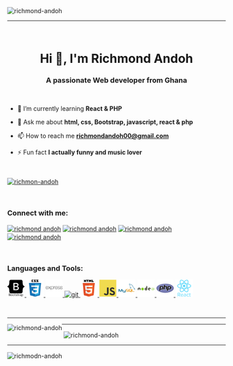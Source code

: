 <img src="https://media.licdn.com/dms/image/D5612AQHg7gw9WG-N0Q/article-cover_image-shrink_600_2000/0/1681716804459?e=2147483647&v=beta&t=yU8h6luQvRbyOtl8jfS1fR-uVlDxVdxigvuE4F6-gSU" alt="richmond-andoh" /> 

<hr>
 <br>
<h1 align="center">Hi 👋, I'm Richmond Andoh</h1>
<h3 align="center">A passionate Web developer from Ghana</h3>

<p align="left"> </p>

<br>

- 🌱 I’m currently learning **React & PHP**

- 💬 Ask me about **html, css, Bootstrap, javascript, react & php**

- 📫 How to reach me **richmondandoh00@gmail.com**

- ⚡ Fun fact **I actually funny and music lover**
<br>

<p align="left"> <a href="https://github.com/richmond-andoh/github-profile-trophy"><img src="https://github-profile-trophy.vercel.app/?username=richmond-andoh" alt="richmon-andoh" /></a> </p>

<br>
<h3 align="left">Connect with me:</h3>
<p align="left">
<a href="https://twitter.com/richmond andoh" target="blank"><img align="center" src="https://raw.githubusercontent.com/rahuldkjain/github-profile-readme-generator/master/src/images/icons/Social/twitter.svg" alt="richmond andoh" height="30" width="40" /></a>
<a href="https://linkedin.com/in/richmond andoh" target="blank"><img align="center" src="https://raw.githubusercontent.com/rahuldkjain/github-profile-readme-generator/master/src/images/icons/Social/linked-in-alt.svg" alt="richmond andoh" height="30" width="40" /></a>
<a href="https://fb.com/richmond andoh" target="blank"><img align="center" src="https://raw.githubusercontent.com/rahuldkjain/github-profile-readme-generator/master/src/images/icons/Social/facebook.svg" alt="richmond andoh" height="30" width="40" /></a>
<a href="https://instagram.com/richmond andoh" target="blank"><img align="center" src="https://raw.githubusercontent.com/rahuldkjain/github-profile-readme-generator/master/src/images/icons/Social/instagram.svg" alt="richmond andoh" height="30" width="40" /></a>
</p>

<br>
<h3 align="left">Languages and Tools:</h3>
<p align="left"> <a href="https://getbootstrap.com" target="_blank" rel="noreferrer"> <img src="https://raw.githubusercontent.com/devicons/devicon/master/icons/bootstrap/bootstrap-plain-wordmark.svg" alt="bootstrap" width="40" height="40"/> </a> <a href="https://www.w3schools.com/css/" target="_blank" rel="noreferrer"> <img src="https://raw.githubusercontent.com/devicons/devicon/master/icons/css3/css3-original-wordmark.svg" alt="css3" width="40" height="40"/> </a> <a href="https://expressjs.com" target="_blank" rel="noreferrer"> <img src="https://raw.githubusercontent.com/devicons/devicon/master/icons/express/express-original-wordmark.svg" alt="express" width="40" height="40"/> </a> <a href="https://git-scm.com/" target="_blank" rel="noreferrer"> <img src="https://www.vectorlogo.zone/logos/git-scm/git-scm-icon.svg" alt="git" width="40" height="40"/> </a> <a href="https://www.w3.org/html/" target="_blank" rel="noreferrer"> <img src="https://raw.githubusercontent.com/devicons/devicon/master/icons/html5/html5-original-wordmark.svg" alt="html5" width="40" height="40"/> </a> <a href="https://developer.mozilla.org/en-US/docs/Web/JavaScript" target="_blank" rel="noreferrer"> <img src="https://raw.githubusercontent.com/devicons/devicon/master/icons/javascript/javascript-original.svg" alt="javascript" width="40" height="40"/> </a> <a href="https://www.mysql.com/" target="_blank" rel="noreferrer"> <img src="https://raw.githubusercontent.com/devicons/devicon/master/icons/mysql/mysql-original-wordmark.svg" alt="mysql" width="40" height="40"/> </a> <a href="https://nodejs.org" target="_blank" rel="noreferrer"> <img src="https://raw.githubusercontent.com/devicons/devicon/master/icons/nodejs/nodejs-original-wordmark.svg" alt="nodejs" width="40" height="40"/> </a> <a href="https://www.php.net" target="_blank" rel="noreferrer"> <img src="https://raw.githubusercontent.com/devicons/devicon/master/icons/php/php-original.svg" alt="php" width="40" height="40"/> </a> <a href="https://reactjs.org/" target="_blank" rel="noreferrer"> <img src="https://raw.githubusercontent.com/devicons/devicon/master/icons/react/react-original-wordmark.svg" alt="react" width="40" height="40"/> </a> </p>

<br>

<hr>
<p><img align="left" src="https://github-readme-stats.vercel.app/api/top-langs?username=richmond-andoh&show_icons=true&locale=en&layout=compact" alt="richmond-andoh" /></p>

<hr>
<p>&nbsp;<img align="center" src="https://github-readme-stats.vercel.app/api?username=richmond-andoh&show_icons=true&locale=en" alt="richmond-andoh" /></p>
<hr>
<p><img align="center" src="https://github-readme-streak-stats.herokuapp.com/?user=richmond-andoh&" alt="richmodn-andoh" /></p>





</div>
